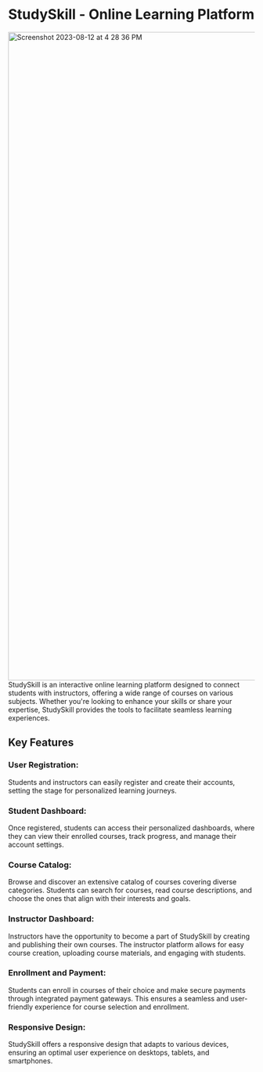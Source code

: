 # StudySkill - Online Learning Platform

<img width="1322" alt="Screenshot 2023-08-12 at 4 28 36 PM" src="https://github.com/SainiAditya04/StudySkill/assets/105772268/6ae5df27-14c3-4a43-b846-78cff9d6dfce">
StudySkill is an interactive online learning platform designed to connect students with instructors, offering a wide range of courses on various subjects. Whether you're looking to enhance your skills or share your expertise, StudySkill provides the tools to facilitate seamless learning experiences.

## Key Features
### User Registration: 
Students and instructors can easily register and create their accounts, setting the stage for personalized learning journeys.

### Student Dashboard: 
Once registered, students can access their personalized dashboards, where they can view their enrolled courses, track progress, and manage their account settings.

### Course Catalog: 
Browse and discover an extensive catalog of courses covering diverse categories. Students can search for courses, read course descriptions, and choose the ones that align with their interests and goals.

### Instructor Dashboard: 
Instructors have the opportunity to become a part of StudySkill by creating and publishing their own courses. The instructor platform allows for easy course creation, uploading course materials, and engaging with students.

### Enrollment and Payment: 
Students can enroll in courses of their choice and make secure payments through integrated payment gateways. This ensures a seamless and user-friendly experience for course selection and enrollment.

### Responsive Design: 
StudySkill offers a responsive design that adapts to various devices, ensuring an optimal user experience on desktops, tablets, and smartphones.
